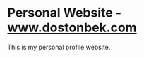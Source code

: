 # Personal Website - <a href="http://dostonbek.com/" target="_blank">www.dostonbek.com</a>
 
This is my personal profile website. 
